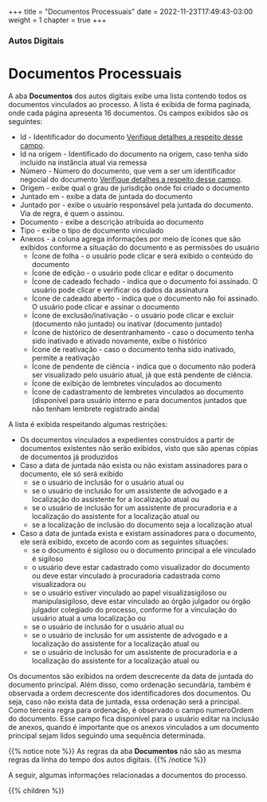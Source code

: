 +++
title = "Documentos Processuais"
date = 2022-11-23T17:49:43-03:00
weight = 1
chapter = true
+++

### Autos Digitais

# Documentos Processuais

A aba **Documentos** dos autos digitais exibe uma lista contendo todos os documentos vinculados ao processo. A lista é exibida de forma paginada, onde cada página apresenta 16 documentos. Os campos exibidos são os seguintes:

<!-- realizarDownload: {valueType: realizarDownload, headerType: checkSelecionarDocumentos, properties: {columnRendered: #{processoTrfHome.exibeColunaDeDownloadDeDocumentos()}}}</value>-->
- Id - Identificador do documento [Verifique detalhes a respeito desse campo](/autos/documentos/identificadores).
- Id na origem - Identificado do documento na origem, caso tenha sido incluído na instância atual via remessa
- Número - Número do documento, que vem a ser um identificador negocial do documento [Verifique detalhes a respeito desse campo](/autos/documentos/identificadores).
- Origem - exibe qual o grau de jurisdição onde foi criado o documento
- Juntado em - exibe a data de juntada do documento
- Juntado por - exibe o usuário responsável pela juntada do documento. Via de regra, é quem o assinou. 
- Documento - exibe a descrição atribuída ao documento
- Tipo - exibe o tipo de documento vinculado
- Anexos - a coluna agrega informações por meio de ícones que são exibidos conforme a situação do documento e as permissões do usuário
  - Ícone de folha - o usuário pode clicar e será exibido o conteúdo do documento
  - Ícone de edição - o usuário pode clicar e editar o documento
  - Ícone de cadeado fechado - indica que o documento foi assinado. O usuário pode clicar e verificar os dados da assinatura
  - Ícone de cadeado aberto - indica que o documento não foi assinado. O usuário pode clicar e assinar o documento
  - Ícone de exclusão/inativação - o usuário pode clicar e excluir (documento não juntado) ou inativar (documento juntado)
  - Ícone de histórico de desentranhamento - caso o documento tenha sido inativado e ativado novamente, exibe o histórico
  - Ícone de reativação - caso o documento tenha sido inativado, permite a reativação
  - Ícone de pendente de ciência - indica que o documento não poderá ser visualizado pelo usuário atual, já que está pendente de ciência.
  - Ícone de exibição de lembretes vinculados ao documento
  - Ícone de cadastramento de lembretes vinculados ao documento (disponível para usuário interno e para documentos juntados que não tenham lembrete registrado ainda)
<!-- Certidão -  columnRendered: #{processoTrfHome.exibirColunaCertidao()}-->

A lista é exibida respeitando algumas restrições:
- Os documentos vinculados a expedientes construídos a partir de documentos existentes não serão exibidos, visto que são apenas cópias de documentos já produzidos
- Caso a data de juntada não exista ou não existam assinadores para o documento, ele só será exibido 
  - se o usuário de inclusão for o usuário atual ou
  - se o usuário de inclusão for um assistente de advogado e a localização do assistente for a localização atual ou
  - se o usuário de inclusão for um assistente de procuradoria e a localização do assistente for a localização atual ou
  - se a localização de inclusão do documento seja a localização atual
- Caso a data de juntada exista e existam assinadores para o documento, ele será exibido, exceto de acordo com as seguintes situações:
  - se o documento é sigiloso ou o documento principal a ele vinculado é sigiloso
   - o usuário deve estar cadastrado como visualizador do documento ou deve estar vinculado à procuradoria cadastrada como visualizadora ou
   - se o usuário estiver vinculado ao papel visualizasigiloso ou manipulasigiloso, deve estar vinculado ao órgão julgador ou órgão julgador colegiado do processo, conforme for a vinculação do usuário atual a uma localização ou
   - se o usuário de inclusão for o usuário atual ou
   - se o usuário de inclusão for um assistente de advogado e a localização do assistente for a localização atual ou
   - se o usuário de inclusão for um assistente de procuradoria e a localização do assistente for a localização atual ou 

Os documentos são exibidos na ordem descrecente da data de juntada do documento principal. Além disso, como ordenação secundária, também é observada a ordem decrescente dos identificadores dos documentos. Ou seja, caso não exista data de juntada, essa ordenação será a principal. Como terceira regra para ordenação, é observado o campo numeroOrdem do documento. Esse campo fica disponível para o usuário editar na inclusão de anexos, quando é importante que os anexos vinculados a um documento principal sejam lidos seguindo uma sequência determinada.


{{% notice note %}}
As regras da aba **Documentos** não são as mesma regras da linha do tempo dos autos digitais.
{{% /notice %}}

A seguir, algumas informações relacionadas a documentos do processo.

{{% children  %}}
